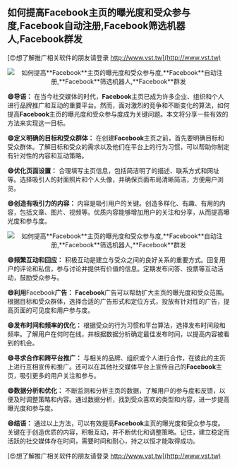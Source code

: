 ## **如何提高**Facebook**主页的曝光度和受众参与度,**Facebook**自动注册,**Facebook**筛选机器人,**Facebook**群发**

[😍想了解推广相关软件的朋友请登录 http://www.vst.tw](http://www.vst.tw)

 <center><img src="https://vst.tw/MP4/tuiguang/png/0.png" alt="如何提高**Facebook**主页的曝光度和受众参与度,**Facebook**自动注册,**Facebook**筛选机器人,**Facebook**群发"></center>

**😄导语：**
在当今社交媒体的时代，**Facebook**主页已成为许多企业、组织和个人进行品牌推广和互动的重要平台。然而，面对激烈的竞争和不断变化的算法，如何提高**Facebook**主页的曝光度和受众参与度成为关键问题。本文将分享一些有效的方法来实现这一目标。

**😄定义明确的目标和受众群体：**
在创建**Facebook**主页之前，首先要明确目标和受众群体。了解目标和受众的需求以及他们在平台上的行为习惯，可以帮助你制定有针对性的内容和互动策略。

**😄优化页面设置：**
合理填写主页信息，包括简洁明了的描述、联系方式和网址等。选择吸引人的封面照片和个人头像，并确保页面布局清晰简洁，方便用户浏览。

**😄创造有吸引力的内容：**
内容是吸引用户的关键。创造多样化、有趣、有用的内容，包括文章、图片、视频等。优质内容能够增加用户的关注和分享，从而提高曝光度和参与度。

 <center><img src="https://vst.tw/MP4/tuiguang/png/1.png" alt="如何提高**Facebook**主页的曝光度和受众参与度,**Facebook**自动注册,**Facebook**筛选机器人,**Facebook**群发"></center>

**😄频繁互动和回应：**
积极互动是建立与受众之间的良好关系的重要方式。回复用户的评论和私信，参与讨论并提供有价值的信息。定期发布问答、投票等互动活动，鼓励受众参与。

**😄利用**Facebook**广告：**
**Facebook**广告可以帮助扩大主页的曝光度和受众范围。根据目标和受众群体，选择合适的广告形式和定位方式，投放有针对性的广告，提高页面的可见度和用户参与度。

**😄发布时间和频率的优化：**
根据受众的行为习惯和平台算法，选择发布时间段和频率。了解用户在何时在线，并根据数据分析确定最佳发布时间，以提高内容被看到的机会。

**😄寻求合作和跨平台推广：**
与相关的品牌、组织或个人进行合作，在彼此的主页上进行互相宣传和推广。还可以在其他社交媒体平台上宣传自己的**Facebook**主页，吸引更多的用户关注和参与。

**😄数据分析和优化：**
不断监测和分析主页的数据，了解用户的参与度和反馈，以便及时调整策略和内容。通过数据分析，找到受众喜欢的类型和内容，进一步提高曝光度和参与度。

**😄结语：**
通过以上方法，可以有效提高**Facebook**主页的曝光度和受众参与度。关键在于创造优质的内容，积极互动，并不断优化和调整策略。记住，建立稳定而活跃的社交媒体存在时间，需要时间和耐心，持之以恒才能取得成功。

[😍想了解推广相关软件的朋友请登录 http://www.vst.tw](http://www.vst.tw)



